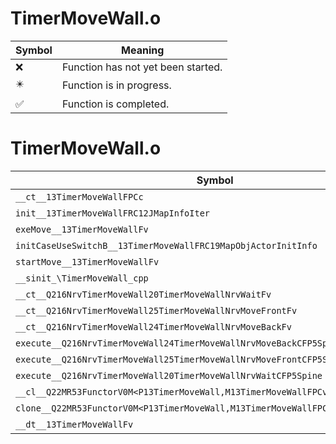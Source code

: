 # TimerMoveWall.o
| Symbol | Meaning 
| ------------- | ------------- 
| :x: | Function has not yet been started. 
| :eight_pointed_black_star: | Function is in progress. 
| :white_check_mark: | Function is completed. 


# TimerMoveWall.o
| Symbol | Decompiled? |
| ------------- | ------------- |
| `__ct__13TimerMoveWallFPCc` | :x: |
| `init__13TimerMoveWallFRC12JMapInfoIter` | :x: |
| `exeMove__13TimerMoveWallFv` | :x: |
| `initCaseUseSwitchB__13TimerMoveWallFRC19MapObjActorInitInfo` | :x: |
| `startMove__13TimerMoveWallFv` | :x: |
| `__sinit_\TimerMoveWall_cpp` | :x: |
| `__ct__Q216NrvTimerMoveWall20TimerMoveWallNrvWaitFv` | :x: |
| `__ct__Q216NrvTimerMoveWall25TimerMoveWallNrvMoveFrontFv` | :x: |
| `__ct__Q216NrvTimerMoveWall24TimerMoveWallNrvMoveBackFv` | :x: |
| `execute__Q216NrvTimerMoveWall24TimerMoveWallNrvMoveBackCFP5Spine` | :x: |
| `execute__Q216NrvTimerMoveWall25TimerMoveWallNrvMoveFrontCFP5Spine` | :x: |
| `execute__Q216NrvTimerMoveWall20TimerMoveWallNrvWaitCFP5Spine` | :x: |
| `__cl__Q22MR53FunctorV0M<P13TimerMoveWall,M13TimerMoveWallFPCvPv_v>CFv` | :x: |
| `clone__Q22MR53FunctorV0M<P13TimerMoveWall,M13TimerMoveWallFPCvPv_v>CFP7JKRHeap` | :x: |
| `__dt__13TimerMoveWallFv` | :x: |
